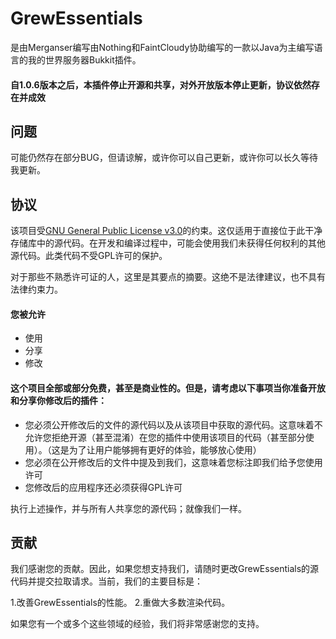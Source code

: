 # GrewEssentials
是由Merganser编写由Nothing和FaintCloudy协助编写的一款以Java为主编写语言的我的世界服务器Bukkit插件。
#### 自1.0.6版本之后，本插件停止开源和共享，对外开放版本停止更新，协议依然存在并成效

## 问题
可能仍然存在部分BUG，但请谅解，或许你可以自己更新，或许你可以长久等待我更新。

## 协议
该项目受[GNU General Public License v3.0](LICENSE)的约束。这仅适用于直接位于此干净存储库中的源代码。在开发和编译过程中，可能会使用我们未获得任何权利的其他源代码。此类代码不受GPL许可的保护。

对于那些不熟悉许可证的人，这里是其要点的摘要。这绝不是法律建议，也不具有法律约束力。

#### 您被允许
- 使用
- 分享
- 修改

#### 这个项目全部或部分免费，甚至是商业性的。但是，请考虑以下事项当你准备开放和分享你修改后的插件：

- 您必须公开修改后的文件的源代码以及从该项目中获取的源代码。这意味着不允许您拒绝开源（甚至混淆）在您的插件中使用该项目的代码（甚至部分使用）。（这是为了让用户能够拥有更好的体验，能够放心使用）
- 您必须在公开修改后的文件中提及到我们，这意味着您标注即我们给予您使用许可
- 您修改后的应用程序还必须获得GPL许可

执行上述操作，并与所有人共享您的源代码；就像我们一样。

## 贡献
我们感谢您的贡献。因此，如果您想支持我们，请随时更改GrewEssentials的源代码并提交拉取请求。当前，我们的主要目标是：

1.改善GrewEssentials的性能。
2.重做大多数渲染代码。

如果您有一个或多个这些领域的经验，我们将非常感谢您的支持。
